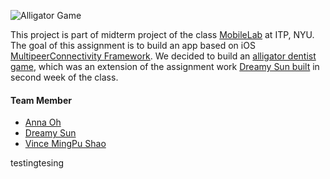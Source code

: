 
![Alligator Game](https://media.giphy.com/media/E0sm9I5XLL7eE/giphy.gif)

This project is part of midterm project of the class [MobileLab](https://github.com/mobilelabclass) at ITP, NYU. The goal of this assignment is to build an app based on iOS [MultipeerConnectivity Framework](https://developer.apple.com/documentation/multipeerconnectivity). We decided to build an [alligator dentist game](https://www.target.com/p/crocodile-dentist-game/-/A-47015254?ref=tgt_adv_XS000000&AFID=google_pla_df&fndsrc=tgtao&CPNG=PLA_Toys%2BShopping&adgroup=SC_Toys&LID=700000001170770pgs&network=g&device=c&location=9073489&ds_rl=1246978&ds_rl=1248099&ds_rl=1246978&gclid=Cj0KCQjwsZ3kBRCnARIsAIuAV_Rdg922X3VDg5cLfkG2uazpmaAQuluWyWkL52WnuN1hIxIR5YhHvYkaAtHBEALw_wcB&gclsrc=aw.ds), which was an extension of the assignment work [Dreamy Sun built](https://www.chenyusun.com/mobile-lab-one-button) in second week of the class.

#### Team Member
- [Anna Oh](https://github.com/Annaooh)
- [Dreamy Sun](https://github.com/dreamysun)
- [Vince MingPu Shao](https://github.com/vince19972)

testingtesing
